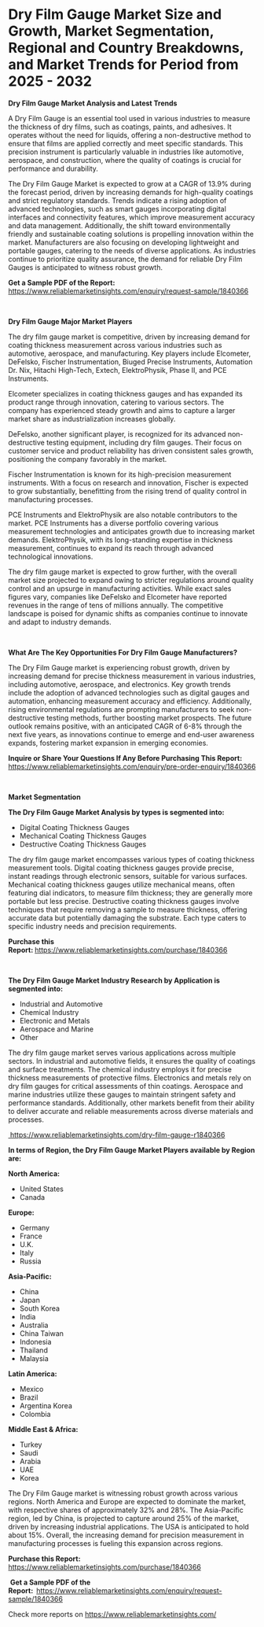 <p><h1>Dry Film Gauge Market Size and Growth, Market Segmentation, Regional and Country Breakdowns, and Market Trends for Period from 2025 -  2032</h1></p><p><strong>Dry Film Gauge Market Analysis and Latest Trends</strong></p>
<p><p>A Dry Film Gauge is an essential tool used in various industries to measure the thickness of dry films, such as coatings, paints, and adhesives. It operates without the need for liquids, offering a non-destructive method to ensure that films are applied correctly and meet specific standards. This precision instrument is particularly valuable in industries like automotive, aerospace, and construction, where the quality of coatings is crucial for performance and durability.</p><p>The Dry Film Gauge Market is expected to grow at a CAGR of 13.9% during the forecast period, driven by increasing demands for high-quality coatings and strict regulatory standards. Trends indicate a rising adoption of advanced technologies, such as smart gauges incorporating digital interfaces and connectivity features, which improve measurement accuracy and data management. Additionally, the shift toward environmentally friendly and sustainable coating solutions is propelling innovation within the market. Manufacturers are also focusing on developing lightweight and portable gauges, catering to the needs of diverse applications. As industries continue to prioritize quality assurance, the demand for reliable Dry Film Gauges is anticipated to witness robust growth.</p></p>
<p><strong>Get a Sample PDF of the Report:&nbsp;</strong> <a href="https://www.reliablemarketinsights.com/enquiry/request-sample/1840366?utm_campaign=2183&utm_medium=2&utm_source=Github&utm_content=ia&utm_term=11042025&utm_id=dry-film-gauge">https://www.reliablemarketinsights.com/enquiry/request-sample/1840366</a></p>
<p>&nbsp;</p>
<p><strong>Dry Film Gauge Major Market Players</strong></p>
<p><p>The dry film gauge market is competitive, driven by increasing demand for coating thickness measurement across various industries such as automotive, aerospace, and manufacturing. Key players include Elcometer, DeFelsko, Fischer Instrumentation, Biuged Precise Instruments, Automation Dr. Nix, Hitachi High-Tech, Extech, ElektroPhysik, Phase II, and PCE Instruments.</p><p>Elcometer specializes in coating thickness gauges and has expanded its product range through innovation, catering to various sectors. The company has experienced steady growth and aims to capture a larger market share as industrialization increases globally.</p><p>DeFelsko, another significant player, is recognized for its advanced non-destructive testing equipment, including dry film gauges. Their focus on customer service and product reliability has driven consistent sales growth, positioning the company favorably in the market.</p><p>Fischer Instrumentation is known for its high-precision measurement instruments. With a focus on research and innovation, Fischer is expected to grow substantially, benefitting from the rising trend of quality control in manufacturing processes.</p><p>PCE Instruments and ElektroPhysik are also notable contributors to the market. PCE Instruments has a diverse portfolio covering various measurement technologies and anticipates growth due to increasing market demands. ElektroPhysik, with its long-standing expertise in thickness measurement, continues to expand its reach through advanced technological innovations.</p><p>The dry film gauge market is expected to grow further, with the overall market size projected to expand owing to stricter regulations around quality control and an upsurge in manufacturing activities. While exact sales figures vary, companies like DeFelsko and Elcometer have reported revenues in the range of tens of millions annually. The competitive landscape is poised for dynamic shifts as companies continue to innovate and adapt to industry demands.</p></p>
<p>&nbsp;</p>
<p><strong>What Are The Key Opportunities For Dry Film Gauge Manufacturers?</strong></p>
<p><p>The Dry Film Gauge market is experiencing robust growth, driven by increasing demand for precise thickness measurement in various industries, including automotive, aerospace, and electronics. Key growth trends include the adoption of advanced technologies such as digital gauges and automation, enhancing measurement accuracy and efficiency. Additionally, rising environmental regulations are prompting manufacturers to seek non-destructive testing methods, further boosting market prospects. The future outlook remains positive, with an anticipated CAGR of 6-8% through the next five years, as innovations continue to emerge and end-user awareness expands, fostering market expansion in emerging economies.</p></p>
<p><strong>Inquire or Share Your Questions If Any Before Purchasing This Report:</strong> <a href="https://www.reliablemarketinsights.com/enquiry/pre-order-enquiry/1840366?utm_campaign=2183&utm_medium=2&utm_source=Github&utm_content=ia&utm_term=11042025&utm_id=dry-film-gauge">https://www.reliablemarketinsights.com/enquiry/pre-order-enquiry/1840366</a></p>
<p>&nbsp;</p>
<p><strong>Market Segmentation</strong></p>
<p><strong>The Dry Film Gauge Market Analysis by types is segmented into:</strong></p>
<p><ul><li>Digital Coating Thickness Gauges</li><li>Mechanical Coating Thickness Gauges</li><li>Destructive Coating Thickness Gauges</li></ul></p>
<p><p>The dry film gauge market encompasses various types of coating thickness measurement tools. Digital coating thickness gauges provide precise, instant readings through electronic sensors, suitable for various surfaces. Mechanical coating thickness gauges utilize mechanical means, often featuring dial indicators, to measure film thickness; they are generally more portable but less precise. Destructive coating thickness gauges involve techniques that require removing a sample to measure thickness, offering accurate data but potentially damaging the substrate. Each type caters to specific industry needs and precision requirements.</p></p>
<p><strong>Purchase this Report:&nbsp;</strong><a href="https://www.reliablemarketinsights.com/purchase/1840366?utm_campaign=2183&utm_medium=2&utm_source=Github&utm_content=ia&utm_term=11042025&utm_id=dry-film-gauge">https://www.reliablemarketinsights.com/purchase/1840366</a></p>
<p>&nbsp;</p>
<p><strong>The Dry Film Gauge Market Industry Research by Application is segmented into:</strong></p>
<p><ul><li>Industrial and Automotive</li><li>Chemical Industry</li><li>Electronic and Metals</li><li>Aerospace and Marine</li><li>Other</li></ul></p>
<p><p>The dry film gauge market serves various applications across multiple sectors. In industrial and automotive fields, it ensures the quality of coatings and surface treatments. The chemical industry employs it for precise thickness measurements of protective films. Electronics and metals rely on dry film gauges for critical assessments of thin coatings. Aerospace and marine industries utilize these gauges to maintain stringent safety and performance standards. Additionally, other markets benefit from their ability to deliver accurate and reliable measurements across diverse materials and processes.</p></p>
<p><a href="https://www.reliablemarketinsights.com/dry-film-gauge-r1840366?utm_campaign=2183&utm_medium=2&utm_source=Github&utm_content=ia&utm_term=11042025&utm_id=dry-film-gauge">&nbsp;https://www.reliablemarketinsights.com/dry-film-gauge-r1840366</a></p>
<p><strong>In terms of Region, the Dry Film Gauge Market Players available by Region are:</strong></p>
<p>
    <p> <strong> North America: </strong>
        <ul>
            <li>United States</li>
            <li>Canada</li>
        </ul>
        </p> 
    <p> <strong> Europe: </strong>
        <ul>
            <li>Germany</li>
            <li>France</li>
            <li>U.K.</li>
            <li>Italy</li>
            <li>Russia</li>
        </ul>
        </p> 
    <p> <strong> Asia-Pacific: </strong>
        <ul>
            <li>China</li>
            <li>Japan</li>
            <li>South Korea</li>
            <li>India</li>
            <li>Australia</li>
            <li>China Taiwan</li>
            <li>Indonesia</li>
            <li>Thailand</li>
            <li>Malaysia</li>
        </ul>
        </p> 
    <p> <strong> Latin America: </strong>
        <ul>
            <li>Mexico</li>
            <li>Brazil</li>
            <li>Argentina Korea</li>
            <li>Colombia</li>
        </ul>
        </p> 
    <p> <strong> Middle East & Africa: </strong>
        <ul>
            <li>Turkey</li>
            <li>Saudi</li>
            <li>Arabia</li>
            <li>UAE</li>
            <li>Korea</li>
        </ul>
    </p>
    </p>
<p><p>The Dry Film Gauge market is witnessing robust growth across various regions. North America and Europe are expected to dominate the market, with respective shares of approximately 32% and 28%. The Asia-Pacific region, led by China, is projected to capture around 25% of the market, driven by increasing industrial applications. The USA is anticipated to hold about 15%. Overall, the increasing demand for precision measurement in manufacturing processes is fueling this expansion across regions.</p></p>
<p><strong>Purchase this Report: </strong><a href="https://www.reliablemarketinsights.com/purchase/1840366?utm_campaign=2183&utm_medium=2&utm_source=Github&utm_content=ia&utm_term=11042025&utm_id=dry-film-gauge">https://www.reliablemarketinsights.com/purchase/1840366</a></p>
<p>&nbsp;<strong>Get a Sample PDF of the Report:&nbsp;&nbsp;</strong><a href="https://www.reliablemarketinsights.com/enquiry/request-sample/1840366?utm_campaign=2183&utm_medium=2&utm_source=Github&utm_content=ia&utm_term=11042025&utm_id=dry-film-gauge">https://www.reliablemarketinsights.com/enquiry/request-sample/1840366</a></p>
<p><strong></strong></p>
<p>Check more reports on <a href="https://www.reliablemarketinsights.com/?utm_campaign=2183&utm_medium=2&utm_source=Github&utm_content=ia&utm_term=11042025&utm_id=dry-film-gauge">https://www.reliablemarketinsights.com/</a></p>